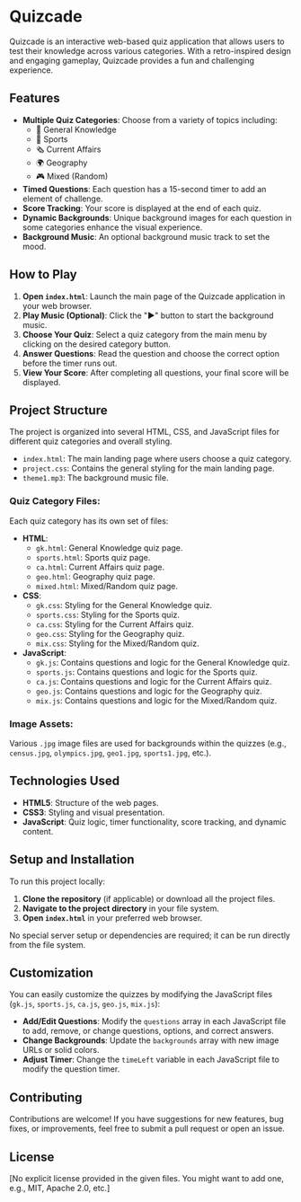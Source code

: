 # Quizcade

Quizcade is an interactive web-based quiz application that allows users to test their knowledge across various categories. With a retro-inspired design and engaging gameplay, Quizcade provides a fun and challenging experience.

## Features

* **Multiple Quiz Categories**: Choose from a variety of topics including:
    * 🧠 General Knowledge
    * 🏅 Sports
    * 🗞 Current Affairs
    * 🌍 Geography
    * 🎮 Mixed (Random)
* **Timed Questions**: Each question has a 15-second timer to add an element of challenge.
* **Score Tracking**: Your score is displayed at the end of each quiz.
* **Dynamic Backgrounds**: Unique background images for each question in some categories enhance the visual experience.
* **Background Music**: An optional background music track to set the mood.

## How to Play

1.  **Open `index.html`**: Launch the main page of the Quizcade application in your web browser.
2.  **Play Music (Optional)**: Click the "▶" button to start the background music.
3.  **Choose Your Quiz**: Select a quiz category from the main menu by clicking on the desired category button.
4.  **Answer Questions**: Read the question and choose the correct option before the timer runs out.
5.  **View Your Score**: After completing all questions, your final score will be displayed.

## Project Structure

The project is organized into several HTML, CSS, and JavaScript files for different quiz categories and overall styling.

* `index.html`: The main landing page where users choose a quiz category.
* `project.css`: Contains the general styling for the main landing page.
* `theme1.mp3`: The background music file.

### Quiz Category Files:

Each quiz category has its own set of files:

* **HTML**:
    * `gk.html`: General Knowledge quiz page.
    * `sports.html`: Sports quiz page.
    * `ca.html`: Current Affairs quiz page.
    * `geo.html`: Geography quiz page.
    * `mixed.html`: Mixed/Random quiz page.
* **CSS**:
    * `gk.css`: Styling for the General Knowledge quiz.
    * `sports.css`: Styling for the Sports quiz.
    * `ca.css`: Styling for the Current Affairs quiz.
    * `geo.css`: Styling for the Geography quiz.
    * `mix.css`: Styling for the Mixed/Random quiz.
* **JavaScript**:
    * `gk.js`: Contains questions and logic for the General Knowledge quiz.
    * `sports.js`: Contains questions and logic for the Sports quiz.
    * `ca.js`: Contains questions and logic for the Current Affairs quiz.
    * `geo.js`: Contains questions and logic for the Geography quiz.
    * `mix.js`: Contains questions and logic for the Mixed/Random quiz.

### Image Assets:

Various `.jpg` image files are used for backgrounds within the quizzes (e.g., `census.jpg`, `olympics.jpg`, `geo1.jpg`, `sports1.jpg`, etc.).

## Technologies Used

* **HTML5**: Structure of the web pages.
* **CSS3**: Styling and visual presentation.
* **JavaScript**: Quiz logic, timer functionality, score tracking, and dynamic content.

## Setup and Installation

To run this project locally:

1.  **Clone the repository** (if applicable) or download all the project files.
2.  **Navigate to the project directory** in your file system.
3.  **Open `index.html`** in your preferred web browser.

No special server setup or dependencies are required; it can be run directly from the file system.

## Customization

You can easily customize the quizzes by modifying the JavaScript files (`gk.js`, `sports.js`, `ca.js`, `geo.js`, `mix.js`):

* **Add/Edit Questions**: Modify the `questions` array in each JavaScript file to add, remove, or change questions, options, and correct answers.
* **Change Backgrounds**: Update the `backgrounds` array with new image URLs or solid colors.
* **Adjust Timer**: Change the `timeLeft` variable in each JavaScript file to modify the question timer.

## Contributing

Contributions are welcome! If you have suggestions for new features, bug fixes, or improvements, feel free to submit a pull request or open an issue.

## License

[No explicit license provided in the given files. You might want to add one, e.g., MIT, Apache 2.0, etc.]
